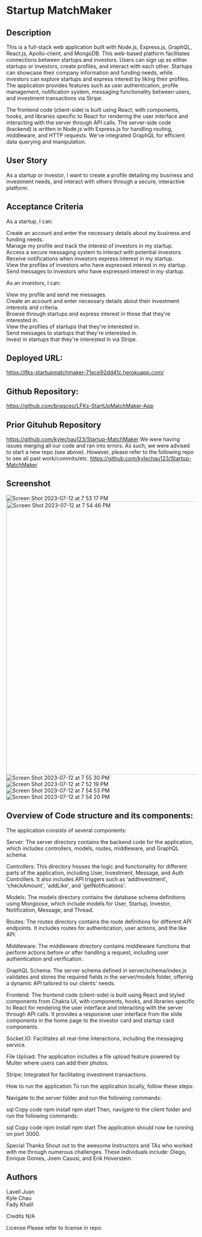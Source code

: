 # Startup MatchMaker

## Description

This is a full-stack web application built with Node.js, Express.js, GraphQL, React.js, Apollo-client, and MongoDB. This web-based platform facilitates connections between startups and investors. Users can sign up as either startups or investors, create profiles, and interact with each other. Startups can showcase their company information and funding needs, while investors can explore startups and express interest by liking their profiles. The application provides features such as user authentication, profile management, notification system, messaging functionality between users, and investment transactions via Stripe.

The frontend code (client-side) is built using React, with components, hooks, and libraries specific to React for rendering the user interface and interacting with the server through API calls. The server-side code (backend) is written in Node.js with Express.js for handling routing, middleware, and HTTP requests. We've integrated GraphQL for efficient data querying and manipulation.

## User Story

As a startup or investor, I want to create a profile detailing my business and investment needs, and interact with others through a secure, interactive platform.

## Acceptance Criteria

As a startup, I can: <br>

Create an account and enter the necessary details about my business and funding needs. <br>
Manage my profile and track the interest of investors in my startup. <br>
Access a secure messaging system to interact with potential investors. <br>
Receive notifications when investors express interest in my startup. <br>
View the profiles of investors who have expressed interest in my startup. <br>
Send messages to investors who have expressed interest in my startup. <br>

As an investors, I can: <br>

View my profile and send me messages. <br>
Create an account and enter necessary details about their investment interests and criteria. <br>
Browse through startups and express interest in those that they're interested in. <br>
View the profiles of startups that they're interested in. <br>
Send messages to startups that they're interested in. <br>
Invest in startups that they're interested in via Stripe. <br>

## Deployed URL:
https://lfks-startupmatchmaker-71ece92dd41c.herokuapp.com/

## Github Repository:
https://github.com/bragceo/LFKs-StartUpMatchMaker-App

## Prior Gituhub Repository 
https://github.com/kylechau123/Startup-MatchMaker
We were having issues merging all our code and ran into errors. As such, we were advised to start a new repo (see above). However, please refer to the following repo to see all past work/commits/etc. https://github.com/kylechau123/Startup-MatchMaker

## Screenshot
![Screen Shot 2023-07-12 at 7 53 17 PM](https://github.com/bragceo/LFKs-StartUpMatchMaker-App/assets/119948453/b39eff9b-3691-4a01-a9b6-306f27cdb50a)
<img width="727" alt="Screen Shot 2023-07-12 at 7 54 46 PM" src="https://github.com/bragceo/LFKs-StartUpMatchMaker-App/assets/119948453/df98a542-3b82-4ac7-9f50-30ff1789b21d">
![Screen Shot 2023-07-12 at 7 55 30 PM](https://github.com/bragceo/LFKs-StartUpMatchMaker-App/assets/119948453/338890ad-a100-4d06-84af-669be83a7fb7)
![Screen Shot 2023-07-12 at 7 52 19 PM](https://github.com/bragceo/LFKs-StartUpMatchMaker-App/assets/119948453/56376205-326a-4521-b361-c4cc07bb20ce)
![Screen Shot 2023-07-12 at 7 54 53 PM](https://github.com/bragceo/LFKs-StartUpMatchMaker-App/assets/119948453/3b649533-957b-4c83-bed3-0588776a01c1)
![Screen Shot 2023-07-12 at 7 54 20 PM](https://github.com/bragceo/LFKs-StartUpMatchMaker-App/assets/119948453/158b6033-1ee1-405e-8cd3-213af7c1411e)



## Overview of Code structure and its components:

The application consists of several components:

Server: The server directory contains the backend code for the application, which includes controllers, models, routes, middleware, and GraphQL schema.

Controllers: This directory houses the logic and functionality for different parts of the application, including User, Investment, Message, and Auth Controllers. It also includes API triggers such as 'addInvestment', 'checkAmount', 'addLike', and 'getNotifications'.

Models: The models directory contains the database schema definitions using Mongoose, which include models for User, Startup, Investor, Notification, Message, and Thread.

Routes: The routes directory contains the route definitions for different API endpoints. It includes routes for authentication, user actions, and the like API.

Middleware: The middleware directory contains middleware functions that perform actions before or after handling a request, including user authentication and verification.

GraphQL Schema: The server schema defined in server/schema/index.js validates and stores the required fields in the server/models folder, offering a dynamic API tailored to our clients' needs.

Frontend: The frontend code (client-side) is built using React and styled components from Chakra UI, with components, hooks, and libraries specific to React for rendering the user interface and interacting with the server through API calls. It provides a responsive user interface from the slide components in the home page to the investor card and startup card components.

Socket.IO: Facilitates all real-time interactions, including the messaging service.

File Upload: The application includes a file upload feature powered by Multer where users can add their photos.

Stripe: Integrated for facilitating investment transactions.

How to run the application
To run the application locally, follow these steps:

Navigate to the server folder and run the following commands:

sql
Copy code
npm install
npm start
Then, navigate to the client folder and run the following commands:

sql
Copy code
npm install
npm start
The application should now be running on port 3000.

Special Thanks
Shout out to the awesome Instructors and TAs who worked with me through numerous challenges. These individuals include: Diego, Enrique Gomes, Joem Casusi, and Erik Hoverstein.

## Authors <br>
Lavell Juan <br>
Kyle Chau <br>
Fady Khalil <br>

Credits
N/A

License
Please refer to license in repo.


